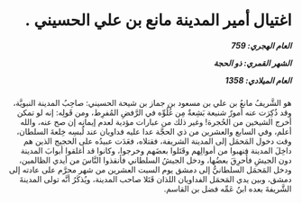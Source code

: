 <h1 dir="rtl">اغتيال أمير المدينة مانع بن علي الحسيني .</h1>

<h5 dir="rtl">العام الهجري:  759

الشهر القمري: ذو الحجة

العام الميلادي: 1358</h5>

<p dir="rtl">هو الشَّريفُ مانعُ بن علي بن مسعود بن جماز بن شيحة الحسيني: صاحِبُ المدينة النبويَّة، وقد ذُكِرَت عنه أمورٌ شنيعة بَشِعةٌ مِن غُلُوِّه في الرَّفضِ المُفرِط، ومن قَولِه: إنه لو تمكن أخرج الشيخين من الحُجرة! وغير ذلك من عبارات مؤدية لعدم إيمانِه إن صح عنه، والله أعلم، وفي السابع والعشرين من ذي الحجَّة عدا عليه فداويان عند لُبسِه خِلعةَ السلطان، وقت دخول المَحمَل إلى المدينة الشريفة، فقتلاه، فعَدَت عبيدُه على الحجيج الذين هم داخِلَ المدينة فنهبوا من أموالِهم وقَتَلوا بعضَهم وخرجوا، وكانوا قد أغلقوا أبوابَ المدينة دون الجيشِ فأُحرِقَ بعضُها، ودخل الجيشُ السلطاني فأنقذوا النَّاسَ من أيدي الظالمين، ودخل المَحمَل السلطانيُّ إلى دمشق يوم السبت العشرين من شهر محرَّم على عادته إلى دمشق، وبين يدي المَحمَل الفداويان اللذان قَتَلا صاحب المدينة، ويُذكَرُ أنَّه تولى المدينةَ الشَّريفةَ بعده ابنُ عَمِّه فضل بن القاسم.</p></br>
